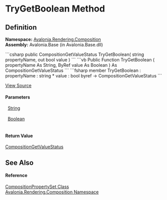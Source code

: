 # TryGetBoolean Method




## Definition
**Namespace:** <a href="N_Avalonia_Rendering_Composition">Avalonia.Rendering.Composition</a>  
**Assembly:** Avalonia.Base (in Avalonia.Base.dll)

<Tabs groupId="api-code-preview">
<TabItem value="csharp" label="C#">
```csharp
public CompositionGetValueStatus TryGetBoolean(
	string propertyName,
	out bool value
)
```
</TabItem>
<TabItem value="vb" label="VB">
```vb
Public Function TryGetBoolean ( 
	propertyName As String,
	<OutAttribute> ByRef value As Boolean
) As CompositionGetValueStatus
```
</TabItem>
<TabItem value="fsharp" label="F#">
```fsharp
member TryGetBoolean : 
        propertyName : string * 
        value : bool byref -> CompositionGetValueStatus 
```
</TabItem>
</Tabs>



<a href="https://github.com/AvaloniaUI/Avalonia/tree/master/src/Avalonia.Base/Rendering/Composition/CompositionPropertySet.cs#L101" title="View the source code">View Source</a>



#### Parameters
<dl><dt>  <a href="https://learn.microsoft.com/dotnet/api/system.string" target="_blank" rel="noopener noreferrer">String</a></dt><dd> </dd><dt>  <a href="https://learn.microsoft.com/dotnet/api/system.boolean" target="_blank" rel="noopener noreferrer">Boolean</a></dt><dd> </dd></dl>

#### Return Value
<a href="T_Avalonia_Rendering_Composition_CompositionGetValueStatus">CompositionGetValueStatus</a>

## See Also


#### Reference
<a href="T_Avalonia_Rendering_Composition_CompositionPropertySet">CompositionPropertySet Class</a>  
<a href="N_Avalonia_Rendering_Composition">Avalonia.Rendering.Composition Namespace</a>  

